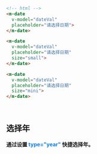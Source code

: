 <br/>

```html
<!-- html -->
<m-date
  v-model="dateVal"
  placeholder="请选择日期">
</m-date>

<m-date
  v-model="dateVal"
  placeholder="请选择日期"
  size="small">
</m-date>

<m-date
  v-model="dateVal"
  placeholder="请选择日期"
  size="mini">
</m-date>
```
<br/>

## 选择年
#### 通过设置 <font color=#0e80eb>**type="year"**</font> 快捷选择年。